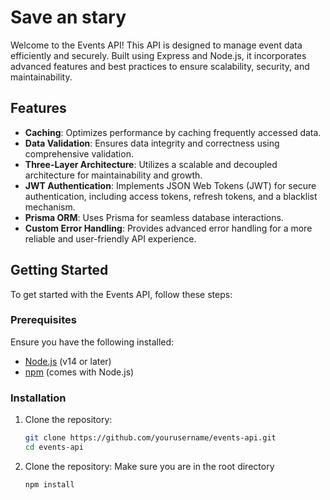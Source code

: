 # Save an stary

Welcome to the Events API! This API is designed to manage event data efficiently and securely. Built using Express and Node.js, it incorporates advanced features and best practices to ensure scalability, security, and maintainability.

## Features

- **Caching**: Optimizes performance by caching frequently accessed data.
- **Data Validation**: Ensures data integrity and correctness using comprehensive validation.
- **Three-Layer Architecture**: Utilizes a scalable and decoupled architecture for maintainability and growth.
- **JWT Authentication**: Implements JSON Web Tokens (JWT) for secure authentication, including access tokens, refresh tokens, and a blacklist mechanism.
- **Prisma ORM**: Uses Prisma for seamless database interactions.
- **Custom Error Handling**: Provides advanced error handling for a more reliable and user-friendly API experience.

## Getting Started

To get started with the Events API, follow these steps:

### Prerequisites

Ensure you have the following installed:
- [Node.js](https://nodejs.org/) (v14 or later)
- [npm](https://www.npmjs.com/) (comes with Node.js)

### Installation

1. Clone the repository:

   ```bash
   git clone https://github.com/yourusername/events-api.git
   cd events-api

2. Clone the repository:
Make sure you are in the root directory
   ```bash
   npm install
